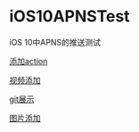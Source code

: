 # iOS10APNSTest
iOS 10中APNS的推送测试

[添加action](http://og0h689k8.bkt.clouddn.com/public/16-12-2/16114429.jpg)

[视频添加](http://og0h689k8.bkt.clouddn.com/public/16-12-2/79727477.jpg)

[git展示](http://og0h689k8.bkt.clouddn.com/public/16-12-2/40286074.jpg)

[图片添加](http://og0h689k8.bkt.clouddn.com/public/16-12-2/34021870.jpg)

